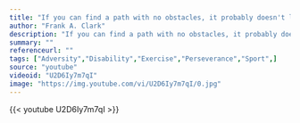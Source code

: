 ```yaml
---
title: "If you can find a path with no obstacles, it probably doesn't lead anywhere."
author: "Frank A. Clark"
description: "If you can find a path with no obstacles, it probably doesn't lead anywhere. - Frank A. Clark quotes from GetInspired365.com"
summary: ""
referenceurl: ""
tags: ["Adversity","Disability","Exercise","Perseverance","Sport",]
source: "youtube"
videoid: "U2D6Iy7m7qI"
image: "https://img.youtube.com/vi/U2D6Iy7m7qI/0.jpg"
---
```


{{< youtube U2D6Iy7m7qI >}}
